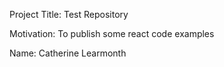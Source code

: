 Project Title: Test Repository

Motivation: To publish some react code examples

Name: Catherine Learmonth